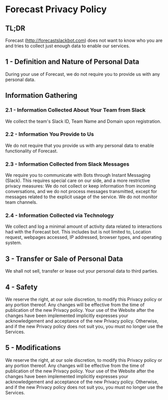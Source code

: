 # Forecast Privacy Policy
## TL;DR
Forecast (http://forecastslackbot.com) does not want to know who you are and tries to collect just enough data to enable our services.

## 1 - Definition and Nature of Personal Data
During your use of Forecast, we do not require you to provide us with any personal data.

## Information Gathering

### 2.1 - Information Collected About Your Team from Slack

We collect the team's Slack ID, Team Name and Domain upon registration.

### 2.2 - Information You Provide to Us

We do not require that you provide us with any personal data to enable functionality of Forecast.

### 2.3 - Information Collected from Slack Messages

We require you to communicate with Bots through Instant Messaging (Slack). This requires special care on our side, and a more restrictive privacy measures: We do not collect or keep information from incoming conversations, and we do not process messages transmitted, except for messages related to the explicit usage of the service. We do not monitor team channels.

### 2.4 - Information Collected via Technology

We collect and log a minimal amount of activity data related to interactions had with the Forecast bot. This includes but is not limited to, Location request, webpages accessed, IP addressed, browser types, and operating system.

## 3 - Transfer or Sale of Personal Data

We shall not sell, transfer or lease out your personal data to third parties.

## 4 - Safety

We reserve the right, at our sole discretion, to modify this Privacy policy or any portion thereof. Any changes will be effective from the time of publication of the new Privacy policy. Your use of the Website after the changes have been implemented implicitly expresses your acknowledgement and acceptance of the new Privacy policy. Otherwise, and if the new Privacy policy does not suit you, you must no longer use the Services.

## 5 - Modifications

We reserve the right, at our sole discretion, to modify this Privacy policy or any portion thereof. Any changes will be effective from the time of publication of the new Privacy policy. Your use of the Website after the changes have been implemented implicitly expresses your acknowledgement and acceptance of the new Privacy policy. Otherwise, and if the new Privacy policy does not suit you, you must no longer use the Services.
